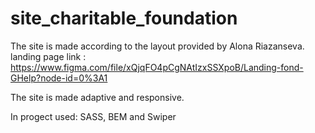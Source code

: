 # site_charitable_foundation

The site is made according to the layout provided by Alona Riazanseva.
landing page link : https://www.figma.com/file/xQjqFO4pCgNAtIzxSSXpoB/Landing-fond-GHelp?node-id=0%3A1

The site is made adaptive and responsive.

In progect used: SASS, BEM and Swiper
